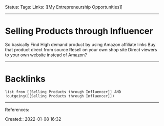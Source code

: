 Status: 
Tags: 
Links: [[My Entrepreneurship Opportunities]]
___
# Selling Products through Influencer
So basically Find High demand product by using Amazon affiliate links Buy that product direct from source Resell on your own shop site Direct viewers to your own website instead of Amazon?
___
# Backlinks
```dataview
list from [[Selling Products through Influencer]] AND !outgoing([[Selling Products through Influencer]])
```
___
References:

Created:: 2022-01-08 16:32
